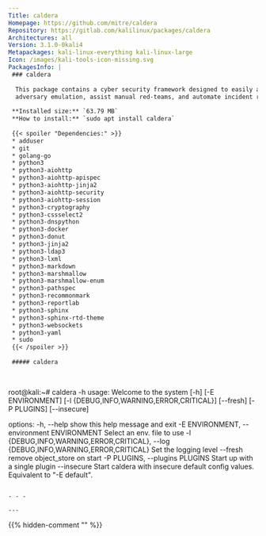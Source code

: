 ```yaml
---
Title: caldera
Homepage: https://github.com/mitre/caldera
Repository: https://gitlab.com/kalilinux/packages/caldera
Architectures: all
Version: 3.1.0-0kali4
Metapackages: kali-linux-everything kali-linux-large 
Icon: /images/kali-tools-icon-missing.svg
PackagesInfo: |
 ### caldera
 
  This package contains a cyber security framework designed to easily automate
  adversary emulation, assist manual red-teams, and automate incident response.
 
 **Installed size:** `63.79 MB`  
 **How to install:** `sudo apt install caldera`  
 
 {{< spoiler "Dependencies:" >}}
 * adduser
 * git
 * golang-go
 * python3
 * python3-aiohttp 
 * python3-aiohttp-apispec 
 * python3-aiohttp-jinja2
 * python3-aiohttp-security
 * python3-aiohttp-session
 * python3-cryptography
 * python3-cssselect2
 * python3-dnspython
 * python3-docker
 * python3-donut
 * python3-jinja2
 * python3-ldap3
 * python3-lxml
 * python3-markdown
 * python3-marshmallow
 * python3-marshmallow-enum
 * python3-pathspec
 * python3-recommonmark
 * python3-reportlab
 * python3-sphinx
 * python3-sphinx-rtd-theme
 * python3-websockets
 * python3-yaml
 * sudo
 {{< /spoiler >}}
 
 ##### caldera
 
 
 ```
 root@kali:~# caldera -h
 usage: Welcome to the system [-h] [-E ENVIRONMENT]
                              [-l {DEBUG,INFO,WARNING,ERROR,CRITICAL}]
                              [--fresh] [-P PLUGINS] [--insecure]
 
 options:
   -h, --help            show this help message and exit
   -E ENVIRONMENT, --environment ENVIRONMENT
                         Select an env. file to use
   -l {DEBUG,INFO,WARNING,ERROR,CRITICAL}, --log {DEBUG,INFO,WARNING,ERROR,CRITICAL}
                         Set the logging level
   --fresh               remove object_store on start
   -P PLUGINS, --plugins PLUGINS
                         Start up with a single plugin
   --insecure            Start caldera with insecure default config values.
                         Equivalent to "-E default".
 ```
 
 - - -
 
---
```

{{% hidden-comment "<!--Do not edit anything above this line-->" %}}
